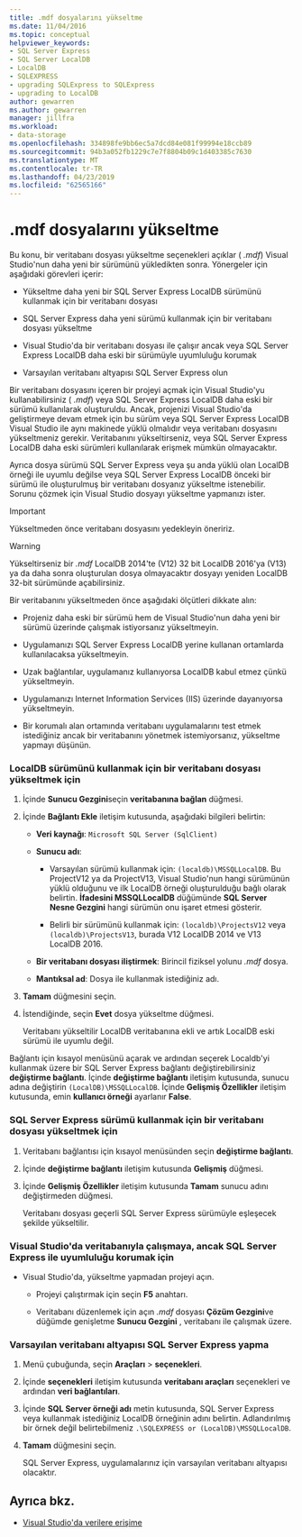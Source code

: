 ```yaml
---
title: .mdf dosyalarını yükseltme
ms.date: 11/04/2016
ms.topic: conceptual
helpviewer_keywords:
- SQL Server Express
- SQL Server LocalDB
- LocalDB
- SQLEXPRESS
- upgrading SQLExpress to SQLExpress
- upgrading to LocalDB
author: gewarren
ms.author: gewarren
manager: jillfra
ms.workload:
- data-storage
ms.openlocfilehash: 334898fe9bb6ec5a7dcd84e081f99994e18ccb89
ms.sourcegitcommit: 94b3a052fb1229c7e7f8804b09c1d403385c7630
ms.translationtype: MT
ms.contentlocale: tr-TR
ms.lasthandoff: 04/23/2019
ms.locfileid: "62565166"
---
```

# <a name="upgrade-mdf-files"></a>.mdf dosyalarını yükseltme

Bu konu, bir veritabanı dosyası yükseltme seçenekleri açıklar ( *.mdf*) Visual Studio'nun daha yeni bir sürümünü yükledikten sonra. Yönergeler için aşağıdaki görevleri içerir:

- Yükseltme daha yeni bir SQL Server Express LocalDB sürümünü kullanmak için bir veritabanı dosyası

- SQL Server Express daha yeni sürümü kullanmak için bir veritabanı dosyası yükseltme

- Visual Studio'da bir veritabanı dosyası ile çalışır ancak veya SQL Server Express LocalDB daha eski bir sürümüyle uyumluluğu korumak

- Varsayılan veritabanı altyapısı SQL Server Express olun

Bir veritabanı dosyasını içeren bir projeyi açmak için Visual Studio'yu kullanabilirsiniz ( *.mdf*) veya SQL Server Express LocalDB daha eski bir sürümü kullanılarak oluşturuldu. Ancak, projenizi Visual Studio'da geliştirmeye devam etmek için bu sürüm veya SQL Server Express LocalDB Visual Studio ile aynı makinede yüklü olmalıdır veya veritabanı dosyasını yükseltmeniz gerekir. Veritabanını yükseltirseniz, veya SQL Server Express LocalDB daha eski sürümleri kullanılarak erişmek mümkün olmayacaktır.

Ayrıca dosya sürümü SQL Server Express veya şu anda yüklü olan LocalDB örneği ile uyumlu değilse veya SQL Server Express LocalDB önceki bir sürümü ile oluşturulmuş bir veritabanı dosyanız yükseltme istenebilir. Sorunu çözmek için Visual Studio dosyayı yükseltme yapmanızı ister.

> [!IMPORTANT]
> Yükseltmeden önce veritabanı dosyasını yedekleyin öneririz.

> [!WARNING]
> Yükseltirseniz bir *.mdf* LocalDB 2014'te (V12) 32 bit LocalDB 2016'ya (V13) ya da daha sonra oluşturulan dosya olmayacaktır dosyayı yeniden LocalDB 32-bit sürümünde açabilirsiniz.

Bir veritabanını yükseltmeden önce aşağıdaki ölçütleri dikkate alın:

- Projeniz daha eski bir sürümü hem de Visual Studio'nun daha yeni bir sürümü üzerinde çalışmak istiyorsanız yükseltmeyin.

- Uygulamanızı SQL Server Express LocalDB yerine kullanan ortamlarda kullanılacaksa yükseltmeyin.

- Uzak bağlantılar, uygulamanız kullanıyorsa LocalDB kabul etmez çünkü yükseltmeyin.

- Uygulamanızı Internet Information Services (IIS) üzerinde dayanıyorsa yükseltmeyin.

- Bir korumalı alan ortamında veritabanı uygulamalarını test etmek istediğiniz ancak bir veritabanını yönetmek istemiyorsanız, yükseltme yapmayı düşünün.

### <a name="to-upgrade-a-database-file-to-use-the-localdb-version"></a>LocalDB sürümünü kullanmak için bir veritabanı dosyası yükseltmek için

1. İçinde **Sunucu Gezgini**seçin **veritabanına bağlan** düğmesi.

2. İçinde **Bağlantı Ekle** iletişim kutusunda, aşağıdaki bilgileri belirtin:

    - **Veri kaynağı**: `Microsoft SQL Server (SqlClient)`

    - **Sunucu adı**:

        - Varsayılan sürümü kullanmak için: `(localdb)\MSSQLLocalDB`.  Bu ProjectV12 ya da ProjectV13, Visual Studio'nun hangi sürümünün yüklü olduğunu ve ilk LocalDB örneği oluşturulduğu bağlı olarak belirtin. **İfadesini MSSQLLocalDB** düğümünde **SQL Server Nesne Gezgini** hangi sürümün onu işaret etmesi gösterir.

        - Belirli bir sürümünü kullanmak için: `(localdb)\ProjectsV12` veya `(localdb)\ProjectsV13`, burada V12 LocalDB 2014 ve V13 LocalDB 2016.

    - **Bir veritabanı dosyası iliştirmek**: Birincil fiziksel yolunu *.mdf* dosya.

    - **Mantıksal ad**: Dosya ile kullanmak istediğiniz adı.

3. **Tamam** düğmesini seçin.

4. İstendiğinde, seçin **Evet** dosya yükseltme düğmesi.

    Veritabanı yükseltilir LocalDB veritabanına ekli ve artık LocalDB eski sürümü ile uyumlu değil.

Bağlantı için kısayol menüsünü açarak ve ardından seçerek Localdb'yi kullanmak üzere bir SQL Server Express bağlantı değiştirebilirsiniz **değiştirme bağlantı**. İçinde **değiştirme bağlantı** iletişim kutusunda, sunucu adına değiştirin `(LocalDB)\MSSQLLocalDB`. İçinde **Gelişmiş Özellikler** iletişim kutusunda, emin **kullanıcı örneği** ayarlanır **False**.

### <a name="to-upgrade-a-database-file-to-use-the-sql-server-express-version"></a>SQL Server Express sürümü kullanmak için bir veritabanı dosyası yükseltmek için

1. Veritabanı bağlantısı için kısayol menüsünden seçin **değiştirme bağlantı**.

2. İçinde **değiştirme bağlantı** iletişim kutusunda **Gelişmiş** düğmesi.

3. İçinde **Gelişmiş Özellikler** iletişim kutusunda **Tamam** sunucu adını değiştirmeden düğmesi.

    Veritabanı dosyası geçerli SQL Server Express sürümüyle eşleşecek şekilde yükseltilir.

### <a name="to-work-with-the-database-in-visual-studio-but-retain-compatibility-with-sql-server-express"></a>Visual Studio'da veritabanıyla çalışmaya, ancak SQL Server Express ile uyumluluğu korumak için

- Visual Studio'da, yükseltme yapmadan projeyi açın.

    - Projeyi çalıştırmak için seçin **F5** anahtarı.

    - Veritabanı düzenlemek için açın *.mdf* dosyası **Çözüm Gezgini**ve düğümde genişletme **Sunucu Gezgini** , veritabanı ile çalışmak üzere.

### <a name="to-make-sql-server-express-the-default-database-engine"></a>Varsayılan veritabanı altyapısı SQL Server Express yapma

1. Menü çubuğunda, seçin **Araçları** > **seçenekleri**.

2. İçinde **seçenekleri** iletişim kutusunda **veritabanı araçları** seçenekleri ve ardından **veri bağlantıları**.

3. İçinde **SQL Server örneği adı** metin kutusunda, SQL Server Express veya kullanmak istediğiniz LocalDB örneğinin adını belirtin. Adlandırılmış bir örnek değil belirtebilmeniz `.\SQLEXPRESS or (LocalDB)\MSSQLLocalDB`.

4. **Tamam** düğmesini seçin.

    SQL Server Express, uygulamalarınız için varsayılan veritabanı altyapısı olacaktır.

## <a name="see-also"></a>Ayrıca bkz.

- [Visual Studio'da verilere erişime](accessing-data-in-visual-studio.md)
